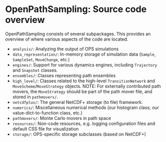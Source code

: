 # OpenPathSampling: Source code overview

OpenPathSampling consists of several subpackages. This provides an overview
of where various aspects of the code are located.

* `analysis/`: Analyzing the output of OPS simulations
* `data_representation/`: In-memory storage of simulation data (`Sample`,
  `SampleSet`, `MoveChange`, etc.)
* `engines/`: Support for various dynamics engines, including `Trajectory`
  and `Snapshot` classes.
* `ensembles/`: Classes representing path ensembles
* `high_level/`: Classes related to the high-level `TransitionNetwork` and
  `MoveScheme`/`MoveStrategy` objects. NOTE: For externally contributed path
  movers, the `MoveStrategy` should be part of the path mover file, and
  stored in `pathmovers/`.
* `netcdfplus/`: The general NetCDF+ storage (to file) framework.
* `numerics/`: Miscellaneous numerical methods (our histogram class; our
  value-dict-to-function class, etc.)
* `pathmovers/`: Monte Carlo movers in path space
* `resources/`: Non-code resources, e.g. logging configuration files and
  default CSS file for visualization
* `storage/`: OPS-specific storage subclasses (based on NetCDF+)
